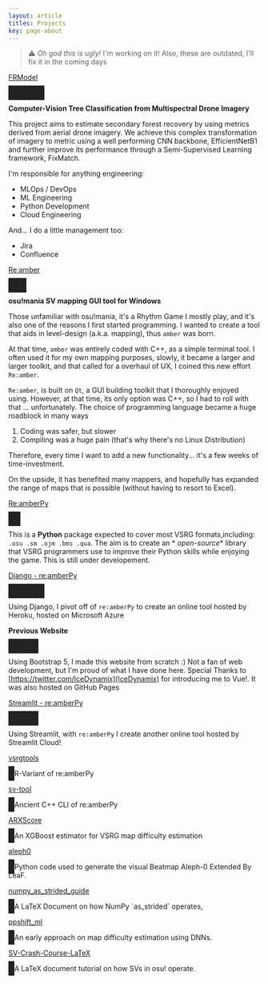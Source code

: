 ```yaml
---
layout: article
titles: Projects
key: page-about
---
```


> :warning: _Oh god this is ugly!_
> I'm working on it! Also, these are outdated, I'll fix it in the coming days

[FRModel](https://github.com/Eve-ning/FRModel)
<div class="proj-icon" src="{{ site.baseurl }}/assets/icons/PyTorch.svg"></div>
<div class="proj-icon" src="{{ site.baseurl }}/assets/icons/Python.svg"></div>
<div class="proj-icon" src="{{ site.baseurl }}/assets/icons/GitHub.svg"></div>
<div class="proj-icon" src="{{ site.baseurl }}/assets/icons/Docker.svg"></div>
<div class="proj-icon" src="{{ site.baseurl }}/assets/icons/GCP.svg"></div>
<div class="proj-icon" src="{{ site.baseurl }}/assets/icons/Terraform.svg"></div>

**Computer-Vision Tree Classification from Multispectral Drone Imagery**

This project aims to estimate secondary forest recovery by using metrics
derived from aerial drone imagery. We achieve this complex transformation of
imagery to metric using a well performing CNN backbone, EfficientNetB1 and
further improve its performance through a Semi-Supervised Learning framework,
FixMatch.

I'm responsible for anything engineering:

- MLOps / DevOps
- ML Engineering
- Python Development
- Cloud Engineering

And... I do a little management too:

- Jira
- Confluence

[Re:amber](https://github.com/Eve-ning/reamber)
<div class="proj-icon" src="{{ site.baseurl }}/assets/icons/GitHub.svg"></div>
<div class="proj-icon" src="{{ site.baseurl }}/assets/icons/CPlusPlus.svg"></div>
<div class="proj-icon" src="{{ site.baseurl }}/assets/icons/Qt.svg"></div>

**osu!mania SV mapping GUI tool for Windows**

Those unfamiliar with osu!mania, it's a Rhythm Game I mostly play, and it's also
one of the reasons I first started programming. I wanted to create a tool that
aids in level-design (a.k.a. mapping), thus `amber` was born.

At that time, `amber` was entirely coded with C++, as a simple terminal tool.
I often used it for my own mapping purposes, slowly, it became a larger and
larger toolkit, and that called for a overhaul of UX, I coined this
new effort `Re:amber`.

`Re:amber`, is built on `Qt`, a GUI building toolkit that I thoroughly enjoyed
using. However, at that time, its only option was C++, so I had to roll with
that ... unfortunately. The choice of programming language became a huge
roadblock in many ways

1. Coding was safer, but slower
2. Compiling was a huge pain (that's why there's no Linux Distribution)

Therefore, every time I want to add a new functionality... it's a few weeks
of time-investment.

On the upside, it has benefited many mappers, and hopefully has expanded the
range of maps that is possible (without having to resort to Excel).

[Re:amberPy](https://github.com/Eve-ning/reamberPy)
<div class="proj-icon" src="{{ site.baseurl }}/assets/icons/GitHub.svg"></div>
<div class="proj-icon" src="{{ site.baseurl }}/assets/icons/Python.svg"></div>

This is a **Python** package expected to cover most VSRG
formats,including: `.osu .sm .ojm .bms .qua`. The aim is to create an *
*open-source** library that VSRG programmers use to improve their Python skills
while enjoying the game. This is still under developement.

[Django - re:amberPy](https://evening-osu.herokuapp.com/analytics/render/)
<div class="proj-icon" src="{{ site.baseurl }}/assets/icons/GitHub.svg"></div>
<div class="proj-icon" src="{{ site.baseurl }}/assets/icons/Python.svg"></div>
<div class="proj-icon" src="{{ site.baseurl }}/assets/icons/Bootstrap.svg"></div>
<div class="proj-icon" src="{{ site.baseurl }}/assets/icons/HTML5.svg"></div>
<div class="proj-icon" src="{{ site.baseurl }}/assets/icons/Django.svg"></div>
<div class="proj-icon" src="{{ site.baseurl }}/assets/icons/Azure.svg"></div>

Using Django, I pivot off of `re:amberPy` to create an online tool hosted by
Heroku, hosted on Microsoft Azure

**Previous Website**
<div class="proj-icon" src="{{ site.baseurl }}/assets/icons/GitHub.svg"></div>
<div class="proj-icon" src="{{ site.baseurl }}/assets/icons/Bootstrap.svg"></div>
<div class="proj-icon" src="{{ site.baseurl }}/assets/icons/HTML5.svg"></div>
<div class="proj-icon" src="{{ site.baseurl }}/assets/icons/VueJS.svg"></div>
<div class="proj-icon" src="{{ site.baseurl }}/assets/icons/JavaScript.svg"></div>

Using Bootstrap 5, I made this website from scratch :)
Not a fan of web development, but I'm proud of what I have done here.
Special Thanks to [https://twitter.com/IceDynamix](IceDynamix)
for introducing me to Vue!. It was also hosted on GitHub Pages

[Streamlit - re:amberPy](https://share.streamlit.io/eve-ning/streamlit-example/analysis.py)
<div class="proj-icon" src="{{ site.baseurl }}/assets/icons/GitHub.svg"></div>
<div class="proj-icon" src="{{ site.baseurl }}/assets/icons/Python.svg"></div>
<div class="proj-icon" src="{{ site.baseurl }}/assets/icons/Bootstrap.svg"></div>
<div class="proj-icon" src="{{ site.baseurl }}/assets/icons/HTML5.svg"></div>
<div class="proj-icon" src="{{ site.baseurl }}/assets/icons/Streamlit.svg"></div>

Using Streamlit, with `re:amberPy`
I create another online tool hosted by Streamlit Cloud!

[vsrgtools](https://github.com/Eve-ning/vsrgtools)
<div class="proj-icon" src="{{ site.baseurl }}/assets/icons/RLang.svg"></div>
R-Variant of re:amberPy

[sv-tool](https://github.com/Eve-ning/sv-tool)
<div class="proj-icon" src="{{ site.baseurl }}/assets/icons/CPlusPlus.svg"></div>
Ancient C++ CLI of re:amberPy

[ARXScore](https://github.com/Eve-ning/ARXScore)
<div class="proj-icon" src="{{ site.baseurl }}/assets/icons/Python.svg"></div>
An XGBoost estimator for VSRG map difficulty estimation

[aleph0](https://github.com/Eve-ning/aleph0)
<div class="proj-icon" src="{{ site.baseurl }}/assets/icons/Python.svg"></div>
Python code used to generate the visual Beatmap Aleph-0 Extended By LeaF.

[numpy_as_strided_guide](https://github.com/Eve-ning/numpy_as_strided_guide)
<div class="proj-icon" src="{{ site.baseurl }}/assets/icons/LaTeX.svg"></div>
A LaTeX Document on how NumPy `as_strided`
operates,

[ppshift_ml](https://github.com/Eve-ning/ppshift_ml)
<div class="proj-icon" src="{{ site.baseurl }}/assets/icons/PyTorch.svg"></div>
An early approach on map difficulty estimation using DNNs.

[SV-Crash-Course-LaTeX](https://github.com/Eve-ning/SV-Crash-Course-LaTeX)
<div class="proj-icon" src="{{ site.baseurl }}/assets/icons/LaTeX.svg"></div>
A LaTeX document tutorial on how SVs in osu! operate.

<style>
div.proj-icon img{
  height: 25px;
  width: 25px;
  padding: 0px 3px 5px 0px
}
div.proj-icon {
  display: inline;
  background-color: #222;
  padding: 6px;
  border-radius: 5%;
  transition-duration: 1s;
}
</style>
<script>
function getFileName(path) {
  const segments = path.split('/');
  const fileNameWithExtension = segments.pop();
  const fileName = fileNameWithExtension.split('.')[0];
  return fileName;
}
document.addEventListener('DOMContentLoaded', function() {
  const projectIcons = document.querySelectorAll('div.proj-icon');

  projectIcons.forEach(function(div) {
    const src = div.getAttribute('src');
    const img = document.createElement('img');
    img.setAttribute('src', src);
    img.classList.add('proj-icon');

    const pathText = document.createElement('span');
    pathText.textContent = getFileName(src);

    div.appendChild(img);
    div.removeAttribute('src');
    img.insertAdjacentElement('afterend', pathText);

  });
});
</script>
